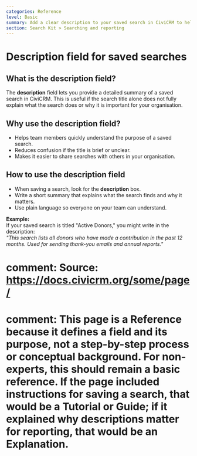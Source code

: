 ```yaml
---
categories: Reference
level: Basic
summary: Add a clear description to your saved search in CiviCRM to help your team understand its purpose and scope.
section: Search Kit > Searching and reporting
---
```


# Description field for saved searches

## What is the description field?

The **description** field lets you provide a detailed summary of a saved search in CiviCRM. This is useful if the search title alone does not fully explain what the search does or why it is important for your organisation.

## Why use the description field?

- Helps team members quickly understand the purpose of a saved search.
- Reduces confusion if the title is brief or unclear.
- Makes it easier to share searches with others in your organisation.

## How to use the description field

- When saving a search, look for the **description** box.
- Write a short summary that explains what the search finds and why it matters.
- Use plain language so everyone on your team can understand.

**Example:**  
If your saved search is titled "Active Donors," you might write in the description:  
*"This search lists all donors who have made a contribution in the past 12 months. Used for sending thank-you emails and annual reports."*

# comment: Source: https://docs.civicrm.org/some/page/
# comment: This page is a Reference because it defines a field and its purpose, not a step-by-step process or conceptual background. For non-experts, this should remain a basic reference. If the page included instructions for saving a search, that would be a Tutorial or Guide; if it explained why descriptions matter for reporting, that would be an Explanation.